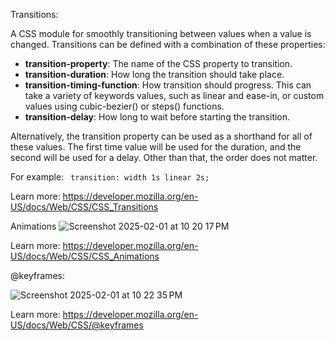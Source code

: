 Transitions:

A CSS module for smoothly transitioning between values when a value is changed. Transitions can be defined with a combination of these properties:

- **transition-property**: The name of the CSS property to transition.
- **transition-duration**: How long the transition should take place.
- **transition-timing-function**: How transition should progress. This can take a variety of keywords values, such as linear and ease-in, or custom values using cubic-bezier() or steps() functions.
- **transition-delay**: How long to wait before starting the transition.

Alternatively, the transition property can be used as a shorthand for all of these values. The first time value will be used for the duration, and the second will be used for a delay. Other than that, the order does not matter.

For example: 
` transition: width 1s linear 2s;`

Learn more: https://developer.mozilla.org/en-US/docs/Web/CSS/CSS_Transitions

Animations
![Screenshot 2025-02-01 at 10 20 17 PM](https://github.com/user-attachments/assets/f40956d8-52c1-439b-ada3-2313d9729609)


Learn more: https://developer.mozilla.org/en-US/docs/Web/CSS/CSS_Animations

@keyframes:

![Screenshot 2025-02-01 at 10 22 35 PM](https://github.com/user-attachments/assets/d624a0b5-7056-4cac-8f3c-2e01b0b793dc)

Learn more: https://developer.mozilla.org/en-US/docs/Web/CSS/@keyframes
